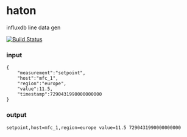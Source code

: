# haton
influxdb line data gen

[![Build Status](https://travis-ci.org/patdhlk/haton.svg?branch=master)](https://travis-ci.org/patdhlk/haton)

### input

```
{
	"measurement":"setpoint",
	"host":"mfc_1",
	"region":"europe",
	"value":11.5,
	"timestamp":7290431990000000000
}
``` 

### output

```
setpoint,host=mfc_1,region=europe value=11.5 7290431990000000000
```


